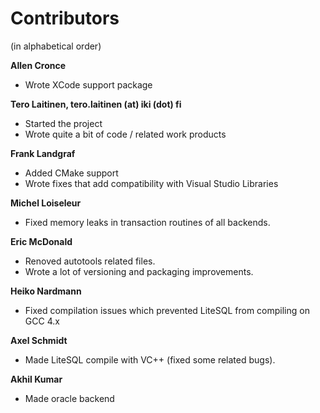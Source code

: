Contributors
============

(in alphabetical order)

**Allen Cronce**
 * Wrote XCode support package

**Tero Laitinen, tero.laitinen (at) iki (dot) fi**
 * Started the project
 * Wrote quite a bit of code / related work products

**Frank Landgraf**
 * Added CMake support
 * Wrote fixes that add compatibility with Visual Studio Libraries 

**Michel Loiseleur**
 * Fixed memory leaks in transaction routines of all backends.

**Eric McDonald**
 * Renoved autotools related files.
 * Wrote a lot of versioning and packaging improvements.

**Heiko Nardmann**
 * Fixed compilation issues which prevented LiteSQL from compiling on GCC 4.x

**Axel Schmidt**
 * Made LiteSQL compile with VC++ (fixed some related bugs). 

**Akhil Kumar**
 * Made oracle backend
